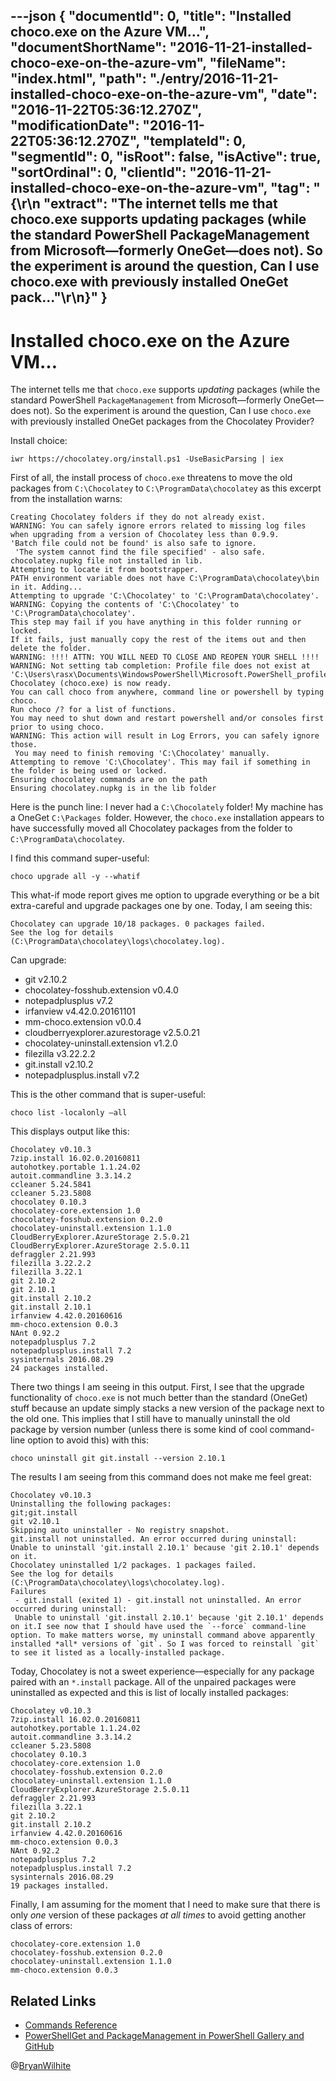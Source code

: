 ---json
{
  "documentId": 0,
  "title": "Installed choco.exe on the Azure VM…",
  "documentShortName": "2016-11-21-installed-choco-exe-on-the-azure-vm",
  "fileName": "index.html",
  "path": "./entry/2016-11-21-installed-choco-exe-on-the-azure-vm",
  "date": "2016-11-22T05:36:12.270Z",
  "modificationDate": "2016-11-22T05:36:12.270Z",
  "templateId": 0,
  "segmentId": 0,
  "isRoot": false,
  "isActive": true,
  "sortOrdinal": 0,
  "clientId": "2016-11-21-installed-choco-exe-on-the-azure-vm",
  "tag": "{\r\n  \"extract\": \"The internet tells me that choco.exe supports updating packages (while the standard PowerShell PackageManagement from Microsoft—formerly OneGet—does not). So the experiment is around the question, Can I use choco.exe with previously installed OneGet pack...\"\r\n}"
}
---

# Installed choco.exe on the Azure VM…

The internet tells me that `choco.exe` supports *updating* packages (while the standard PowerShell `PackageManagement` from Microsoft—formerly OneGet—does not). So the experiment is around the question, Can I use `choco.exe` with previously installed OneGet packages from the Chocolatey Provider?

Install choice:

```console
iwr https://chocolatey.org/install.ps1 -UseBasicParsing | iex
```

First of all, the install process of `choco.exe` threatens to move the old packages from `C:\Chocolatey` to `C:\ProgramData\chocolatey` as this excerpt from the installation warns:

```console
Creating Chocolatey folders if they do not already exist.
WARNING: You can safely ignore errors related to missing log files when upgrading from a version of Chocolatey less than 0.9.9.
'Batch file could not be found' is also safe to ignore.
 'The system cannot find the file specified' - also safe.
chocolatey.nupkg file not installed in lib.
Attempting to locate it from bootstrapper.
PATH environment variable does not have C:\ProgramData\chocolatey\bin in it. Adding...
Attempting to upgrade 'C:\Chocolatey' to 'C:\ProgramData\chocolatey'.
WARNING: Copying the contents of 'C:\Chocolatey' to 'C:\ProgramData\chocolatey'.
This step may fail if you have anything in this folder running or locked.
If it fails, just manually copy the rest of the items out and then delete the folder.
WARNING: !!!! ATTN: YOU WILL NEED TO CLOSE AND REOPEN YOUR SHELL !!!!
WARNING: Not setting tab completion: Profile file does not exist at
'C:\Users\rasx\Documents\WindowsPowerShell\Microsoft.PowerShell_profile.ps1'.
Chocolatey (choco.exe) is now ready.
You can call choco from anywhere, command line or powershell by typing choco.
Run choco /? for a list of functions.
You may need to shut down and restart powershell and/or consoles first prior to using choco.
WARNING: This action will result in Log Errors, you can safely ignore those.
 You may need to finish removing 'C:\Chocolatey' manually.
Attempting to remove 'C:\Chocolatey'. This may fail if something in the folder is being used or locked.
Ensuring chocolatey commands are on the path
Ensuring chocolatey.nupkg is in the lib folder
```

Here is the punch line: I never had a `C:\Chocolately` folder! My machine has a OneGet `C:\Packages `folder. However, the `choco.exe` installation appears to have successfully moved all Chocolatey packages from the folder to `C:\ProgramData\chocolatey`.

I find this command super-useful:

```console
choco upgrade all -y --whatif
```

This what-if mode report gives me option to upgrade everything or be a bit extra-careful and upgrade packages one by one. Today, I am seeing this:

```console
Chocolatey can upgrade 10/18 packages. 0 packages failed.
See the log for details (C:\ProgramData\chocolatey\logs\chocolatey.log).
```

Can upgrade:

- git v2.10.2
- chocolatey-fosshub.extension v0.4.0
- notepadplusplus v7.2
- irfanview v4.42.0.20161101
- mm-choco.extension v0.0.4
- cloudberryexplorer.azurestorage v2.5.0.21
- chocolatey-uninstall.extension v1.2.0
- filezilla v3.22.2.2
- git.install v2.10.2
- notepadplusplus.install v7.2

This is the other command that is super-useful:

```console
choco list -localonly –all
```

This displays output like this:

```console
Chocolatey v0.10.3
7zip.install 16.02.0.20160811
autohotkey.portable 1.1.24.02
autoit.commandline 3.3.14.2
ccleaner 5.24.5841
ccleaner 5.23.5808
chocolatey 0.10.3
chocolatey-core.extension 1.0
chocolatey-fosshub.extension 0.2.0
chocolatey-uninstall.extension 1.1.0
CloudBerryExplorer.AzureStorage 2.5.0.21
CloudBerryExplorer.AzureStorage 2.5.0.11
defraggler 2.21.993
filezilla 3.22.2.2
filezilla 3.22.1
git 2.10.2
git 2.10.1
git.install 2.10.2
git.install 2.10.1
irfanview 4.42.0.20160616
mm-choco.extension 0.0.3
NAnt 0.92.2
notepadplusplus 7.2
notepadplusplus.install 7.2
sysinternals 2016.08.29
24 packages installed.
```

There two things I am seeing in this output. First, I see that the upgrade functionality of `choco.exe` is not much better than the standard (OneGet) stuff because an update simply stacks a new version of the package next to the old one. This implies that I still have to manually uninstall the old package by version number (unless there is some kind of cool command-line option to avoid this) with this:

```console
choco uninstall git git.install --version 2.10.1
```

The results I am seeing from this command does not make me feel great:

```console
Chocolatey v0.10.3
Uninstalling the following packages:
git;git.install
git v2.10.1
Skipping auto uninstaller - No registry snapshot.
git.install not uninstalled. An error occurred during uninstall:
Unable to uninstall 'git.install 2.10.1' because 'git 2.10.1' depends on it.
Chocolatey uninstalled 1/2 packages. 1 packages failed.
See the log for details (C:\ProgramData\chocolatey\logs\chocolatey.log).
Failures
 - git.install (exited 1) - git.install not uninstalled. An error occurred during uninstall:
 Unable to uninstall 'git.install 2.10.1' because 'git 2.10.1' depends on it.I see now that I should have used the `--force` command-line option. To make matters worse, my uninstall command above apparently installed *all* versions of `git`. So I was forced to reinstall `git` to see it listed as a locally-installed package.
```

Today, Chocolatey is not a sweet experience—especially for any package paired with an `*.install` package. All of the unpaired packages were uninstalled as expected and this is list of locally installed packages:

```console
Chocolatey v0.10.3
7zip.install 16.02.0.20160811
autohotkey.portable 1.1.24.02
autoit.commandline 3.3.14.2
ccleaner 5.23.5808
chocolatey 0.10.3
chocolatey-core.extension 1.0
chocolatey-fosshub.extension 0.2.0
chocolatey-uninstall.extension 1.1.0
CloudBerryExplorer.AzureStorage 2.5.0.11
defraggler 2.21.993
filezilla 3.22.1
git 2.10.2
git.install 2.10.2
irfanview 4.42.0.20160616
mm-choco.extension 0.0.3
NAnt 0.92.2
notepadplusplus 7.2
notepadplusplus.install 7.2
sysinternals 2016.08.29
19 packages installed.
```

Finally, I am assuming for the moment that I need to make sure that there is only *one* version of these packages *at all times* to avoid getting another class of errors:

```console
chocolatey-core.extension 1.0
chocolatey-fosshub.extension 0.2.0
chocolatey-uninstall.extension 1.1.0
mm-choco.extension 0.0.3
```

## Related Links

- [Commands Reference](https://chocolatey.org/docs/commands-reference)
- [PowerShellGet and PackageManagement in PowerShell Gallery and GitHub](https://blogs.msdn.microsoft.com/powershell/2016/09/29/powershellget-and-packagemanagement-in-powershell-gallery-and-github/)

@[BryanWilhite](https://twitter.com/BryanWilhite)
